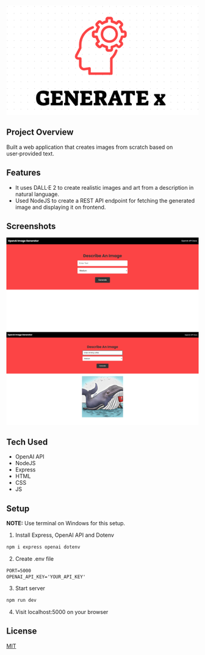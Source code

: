 <img src='images/banner.png'>

## Project Overview
Built a web application that creates images from scratch based on user‑provided text.

## Features
* It uses DALL·E 2 to create realistic images and art from a description in natural language.
* Used NodeJS to create a REST API endpoint for fetching the generated image and displaying it on frontend.

## Screenshots
<img src='images/sc1.png'>
<img src='images/sc2.png'>

## Tech Used
* OpenAI API
* NodeJS
* Express
* HTML
* CSS
* JS

## Setup
**NOTE:** Use terminal on Windows for this setup.

1. Install Express, OpenAI API and Dotenv
```bash
npm i express openai dotenv
```
2. Create .env file
```
PORT=5000
OPENAI_API_KEY='YOUR_API_KEY'
```
3. Start server
```bash
npm run dev  
```
4.  Visit localhost:5000 on your browser

## License
[MIT](LICENSE)